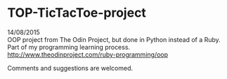 # TOP-TicTacToe-project   
   
14/08/2015   
OOP project from The Odin Project, but done in Python instead of a Ruby. Part of my programming learning process.   
http://www.theodinproject.com/ruby-programming/oop   
   
Comments and suggestions are welcomed.

